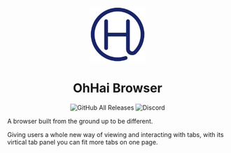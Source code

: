 <div align="center">
<a href="https://ohhaibrowser.com"><img src="browser/assets/imgs/frame/icon.png" width="128"></a>

# OhHai Browser

![GitHub All Releases](https://img.shields.io/github/downloads/OhHaiBrowser/Browser/total)
![Discord](https://img.shields.io/discord/702441664995917935?label=Discord)

</div>

A browser built from the ground up to be different.

Giving users a whole new way of viewing and interacting with tabs, with its virtical tab panel you can fit more tabs on one page.
